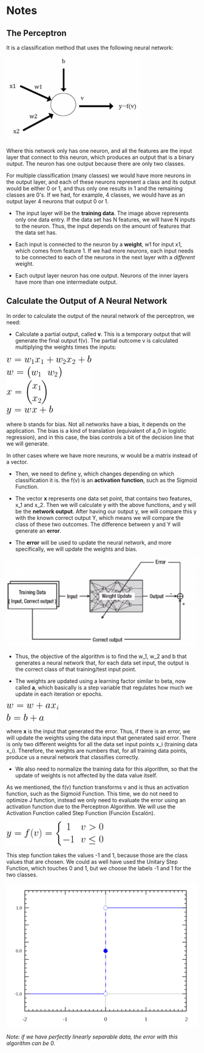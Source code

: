 # Notes

## The Perceptron

It is a classification method that uses the following neural network:

![img](res/1.png)

Where this network only has one neuron, and all the features are the input layer that connect to this neuron, which produces an output that is a binary output. The neuron has one output because there are only two classes. 

For multiple classification (many classes) we would have more neurons in the output layer, and each of these neurons represent a class and its output would be either 0 or 1, and thus only one results in 1 and the remaining classes are 0's. If we had, for example, 4 classes, we would have as an output layer 4 neurons that output 0 or 1.

- The input layer will be the **training data**. The image above represents only one data entry. If the data set has N features, we will have N inputs to the neuron. Thus, the input depends on the amount of features that the data set has.

- Each input is connected to the neuron by a **weight**, w1 for input x1, which comes from feature 1. If we had more neurons, each input needs to be connected to each of the neurons in the next layer with a *different* weight.

- Each output layer neuron has one output. Neurons of the inner layers have more than one intermediate output.

## Calculate the Output of A Neural Network

In order to calculate the output of the neural network of the perceptron, we need:

- Calculate a partial output, called **v**. This is a temporary output that will generate the final output f(v). The partial outcome v is calculated multiplying the weights times the inputs:

![img](res/2.png)

where b stands for bias. Not all networks have a bias, it depends on the application. The bias is a kind of translation (equivalent of a_0 in logistic regression), and in this case, the bias controls a bit of the decision line that we will generate.

In other cases where we have more neurons, w would be a matrix instead of a vector.

- Then, we need to define y, which changes depending on which classification it is. the f(v) is an **activation function**, such as the Sigmoid Function.

- The vector **x** represents one data set point, that contains two features, x_1 and x_2. Then we will calculate y with the above functions, and y will be the **network output**. After having our output y, we will compare this y with the known correct output Y, which means we will compare the class of these two outcomes. The difference between y and Y will generate an **error**.

- The **error** will be used to update the neural network, and more specifically, we will update the weights and bias.

![img](res/3.png)

- Thus, the objective of the algorithm is to find the w_1, w_2 and b that generates a neural network that, for each data set input, the output is the correct class of that training/test input point.

- The weights are updated using a learning factor similar to beta, now called **a**, which basically is a step variable that regulates how much we update in each iteration or epochs.

![img](res/4.png)

where **x** is the input that generated the error. Thus, if there is an error, we will update the weights using the data input that generated said error. There is only two different weights for all the data set input points x_i (training data x_i). Therefore, the weights are numbers that, for all training data points, produce us a neural network that classifies correctly.

- We also need to normalize the training data for this algorithm, so that the update of weights is not affected by the data value itself.

As we mentioned, the f(v) function transforms v and is thus an activation function, such as the Sigmoid Function. This time, we do not need to optimize J function, instead we only need to evaluate the error using an activation function due to the Perceptron Algorithm. We will use the Activation Function called Step Function (Función Escalón).

![img](res/5.png)

This step function takes the values -1 and 1, because those are the class values that are chosen. We could as well have used the Unitary Step Function, which touches 0 and 1, but we choose the labels -1 and 1 for the two classes.

![img](res/6.png)

*Note: if we have perfectly linearly separable data, the error with this algorithm can be 0.*

